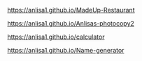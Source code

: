 
  
  https://anlisa1.github.io/MadeUp-Restaurant
  
  https://anlisa1.github.io/Anlisas-photocopy2
  
  https://anlisa1.github.io/calculator

  https://anlisa1.github.io/Name-generator

  